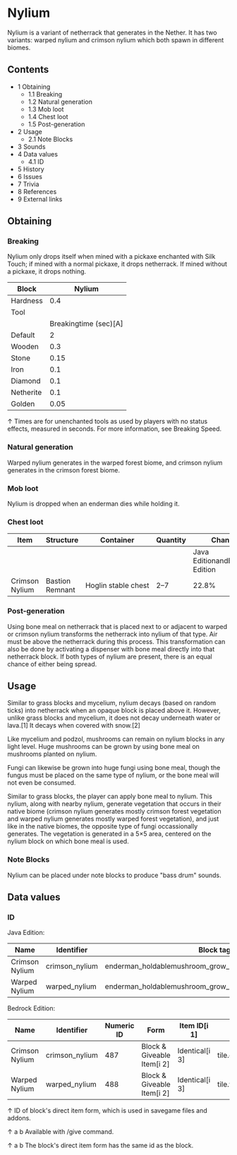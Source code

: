 # Nylium
Nylium is a variant of netherrack that generates in the Nether. It has two variants: warped nylium and crimson nylium which both spawn in different biomes.

## Contents
- 1 Obtaining
	- 1.1 Breaking
	- 1.2 Natural generation
	- 1.3 Mob loot
	- 1.4 Chest loot
	- 1.5 Post-generation
- 2 Usage
	- 2.1 Note Blocks
- 3 Sounds
- 4 Data values
	- 4.1 ID
- 5 History
- 6 Issues
- 7 Trivia
- 8 References
- 9 External links

## Obtaining
### Breaking
Nylium only drops itself when mined with a pickaxe enchanted with Silk Touch; if mined with a normal pickaxe, it drops netherrack. If mined without a pickaxe, it drops nothing.

| Block     | Nylium                |
|-----------|-----------------------|
| Hardness  | 0.4                   |
| Tool      |                       |
|           | Breakingtime (sec)[A] |
| Default   | 2                     |
| Wooden    | 0.3                   |
| Stone     | 0.15                  |
| Iron      | 0.1                   |
| Diamond   | 0.1                   |
| Netherite | 0.1                   |
| Golden    | 0.05                  |


↑ Times are for unenchanted tools as used by players with no status effects, measured in seconds. For more information, see Breaking Speed.


### Natural generation
Warped nylium generates in the warped forest biome, and crimson nylium generates in the crimson forest biome.


### Mob loot
Nylium is dropped when an enderman dies while holding it.

### Chest loot
| Item           | Structure       | Container           | Quantity | Chance                         |
|----------------|-----------------|---------------------|----------|--------------------------------|
|                |                 |                     |          | Java EditionandBedrock Edition |
| Crimson Nylium | Bastion Remnant | Hoglin stable chest | 2–7      | 22.8%                          |

### Post-generation
Using bone meal on netherrack that is placed next to or adjacent to warped or crimson nylium transforms the netherrack into nylium of that type. Air must be above the netherrack during this process. This transformation can also be done by activating a dispenser with bone meal directly into that netherrack block.  If both types of nylium are present, there is an equal chance of either being spread.

## Usage
Similar to grass blocks and mycelium, nylium decays (based on random ticks) into netherrack when an opaque block is placed above it. However, unlike grass blocks and mycelium, it does not decay underneath water or lava.[1] It decays when covered with snow.[2]

Like mycelium and podzol, mushrooms can remain on nylium blocks in any light level. Huge mushrooms can be grown by using bone meal on mushrooms planted on nylium.

Fungi can likewise be grown into huge fungi using bone meal, though the fungus must be placed on the same type of nylium, or the bone meal will not even be consumed.

Similar to grass blocks, the player can apply bone meal to nylium. This nylium, along with nearby nylium, generate vegetation that occurs in their native biome (crimson nylium generates mostly crimson forest vegetation and warped nylium generates mostly warped forest vegetation), and just like in the native biomes, the opposite type of fungi occassionally generates. The vegetation is generated in a 5×5 area, centered on the nylium block on which bone meal is used. 

### Note Blocks
Nylium can be placed under note blocks to produce "bass drum" sounds.

## Data values
### ID
Java Edition:

| Name           | Identifier     | Block tags                                                 | Translation key                |
|----------------|----------------|------------------------------------------------------------|--------------------------------|
| Crimson Nylium | crimson_nylium | enderman_holdablemushroom_grow_blocknyliummineable/pickaxe | block.minecraft.crimson_nylium |
| Warped Nylium  | warped_nylium  | enderman_holdablemushroom_grow_blocknyliummineable/pickaxe | block.minecraft.warped_nylium  |

Bedrock Edition:

| Name           | Identifier     | Numeric ID | Form                       | Item ID[i 1]   | Translation key          |
|----------------|----------------|------------|----------------------------|----------------|--------------------------|
| Crimson Nylium | crimson_nylium | 487        | Block & Giveable Item[i 2] | Identical[i 3] | tile.crimson_nylium.name |
| Warped Nylium  | warped_nylium  | 488        | Block & Giveable Item[i 2] | Identical[i 3] | tile.warped_nylium.name  |


↑ ID of block's direct item form, which is used in savegame files and addons.

↑ a b Available with /give command.

↑ a b The block's direct item form has the same id as the block.




